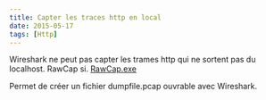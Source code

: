 ```yaml
---
title: Capter les traces http en local
date: 2015-05-17
tags: [Http]
---
```


Wireshark ne peut pas capter les trames http qui ne sortent pas du localhost. RawCap si.
[RawCap.exe](http://www.netresec.com/?page=RawCap)

Permet de créer un fichier dumpfile.pcap ouvrable avec Wireshark.
